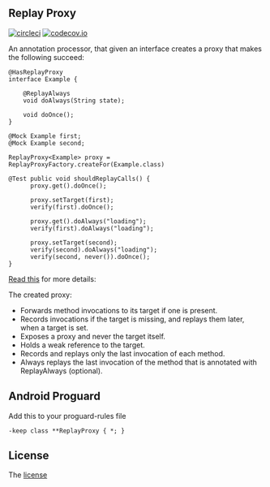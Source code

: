 Replay Proxy
------------

[![circleci](https://circleci.com/gh/platoblm/replay-proxy.svg?style=shield)](https://circleci.com/gh/platoblm/replay-proxy)
[![codecov.io](http://codecov.io/github/platoblm/replay-proxy/coverage.svg)](https://codecov.io/gh/platoblm/replay-proxy)

An annotation processor, that given an interface creates a proxy that makes the following succeed:

```
@HasReplayProxy
interface Example {

    @ReplayAlways
    void doAlways(String state);

    void doOnce();
}

@Mock Example first;
@Mock Example second;

ReplayProxy<Example> proxy = ReplayProxyFactory.createFor(Example.class)

@Test public void shouldReplayCalls() {
      proxy.get().doOnce();

      proxy.setTarget(first);
      verify(first).doOnce();

      proxy.get().doAlways("loading");
      verify(first).doAlways("loading");

      proxy.setTarget(second);
      verify(second).doAlways("loading");
      verify(second, never()).doOnce();
}
```

[Read this](compiler-integration-tests/src/test/java/com/example/BasicTest.kt) for more details: 

The created proxy:
- Forwards method invocations to its target if one is present.
- Records invocations if the target is missing, and replays them later, when a target is set.
- Exposes a proxy and never the target itself.
- Holds a weak reference to the target.
- Records and replays only the last invocation of each method.
- Always replays the last invocation of the method that is annotated with ReplayAlways (optional).

Android Proguard
----------------
Add this to your proguard-rules file

    -keep class **ReplayProxy { *; }


License
-------
The [license](LICENSE.md)
